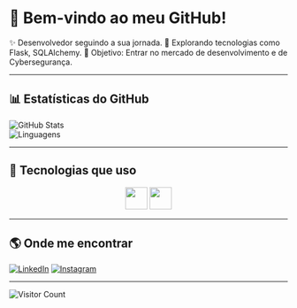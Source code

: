 # 👾 Bem-vindo ao meu GitHub!  

✨ Desenvolvedor seguindo a sua jornada.
🚀 Explorando tecnologias como Flask, SQLAlchemy.
🎯 Objetivo: Entrar no mercado de desenvolvimento e de Cybersegurança.

---

## 📊 Estatísticas do GitHub
![GitHub Stats](https://github-readme-stats.vercel.app/api?username=DuduOliveira3121how_icons=true&theme=dracula)  
![Linguagens](https://github-readme-stats.vercel.app/api/top-langs/?username=DuduOliveira3121&layout=compact&theme=dracula)

---

## 🚀 Tecnologias que uso
<p align="center">
  <img src="https://cdn.jsdelivr.net/gh/devicons/devicon/icons/python/python-original.svg" width="40"/>
  <img src="https://cdn.jsdelivr.net/gh/devicons/devicon/icons/linux/linux-original.svg" width="40"/>
  <!-- adicione mais ícones conforme seu gosto -->
</p>

---

## 🌎 Onde me encontrar
[![LinkedIn](https://img.shields.io/badge/LinkedIn-000?style=for-the-badge&logo=linkedin&logoColor=0E76A8)](https://www.linkedin.com/in/eduardo-oliveira-050908300)
[![Instagram](https://img.shields.io/badge/Instagram-000?style=for-the-badge&logo=instagram&logoColor=E4405F)](https://www.instagram.com/duduoliveira3103/)

---

![Visitor Count](https://komarev.com/ghpvc/?username=DuduOliveira3121&color=red)
